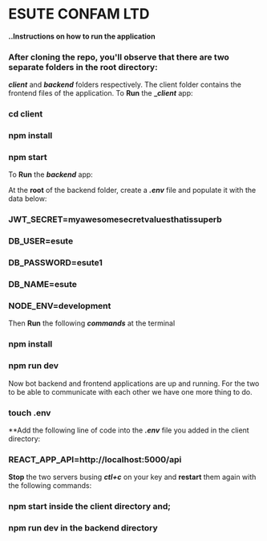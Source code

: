 # ESUTE CONFAM LTD

**..Instructions on how to run the application**

### After cloning the repo, you'll observe that there are two separate folders in the root directory:
**_client_** and **_backend_** folders respectively.
The client folder contains the frontend files of the application. To **Run** the **__client_** app:

### cd client
### npm install 
### npm start

To **Run** the **_backend_** app:

At the **root** of the backend folder, create a **_.env_** file and populate it with the data below:


### JWT_SECRET=myawesomesecretvaluesthatissuperb
### DB_USER=esute
### DB_PASSWORD=esute1
### DB_NAME=esute
### NODE_ENV=development

Then **Run** the following **_commands_** at the terminal
### npm install
### npm run dev
Now bot backend and frontend applications are up and running. For the two to be able to communicate with each other we have one more thing to do.
### touch .env

**Add the following line of code into the **_.env_** file you added in the client directory:

### REACT_APP_API=http://localhost:5000/api

**Stop** the two servers busing **_ctl+c_** on your key and **restart** them again with the following commands:

### **npm start** inside the client directory and;
### **npm run dev** in the backend directory